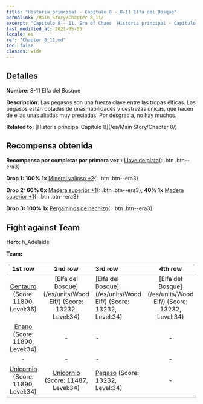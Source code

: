```yaml
---
title: "Historia principal - Capítulo 8 - 8-11 Elfa del Bosque"
permalink: /Main Story/Chapter 8_11/
excerpt: "Capítulo 8 - 11. Era of Chaos  Historia principal - Capítulo 8_11. 8-11 Elfa del Bosque"
last_modified_at: 2021-05-05
locale: es
ref: "Chapter 8_11.md"
toc: false
classes: wide
---
```


## Detalles

 **Nombre:** 8-11 Elfa del Bosque

 **Descripción:** Las pegasos son una fuerza clave entre las tropas élficas. Las pegasos están dotadas de unas habilidades y destrezas únicas, que hacen de ellas unas aliadas muy preciadas. Por desgracia, no hay muchos.

 **Related to:** [Historia principal Capítulo 8](/es/Main Story/Chapter 8/)

## Recompensa obtenida

 **Recompensa por completar por primera vez::** [Llave de plata](/ItemsES/con_693/){: .btn .btn--era3}

 **Drop 1:** **100% 1x** [Mineral valioso +2](/ItemsES/mat_26/){: .btn .btn--era3}

 **Drop 2:** **60% 0x** [Madera superior +1](/ItemsES/mat_20/){: .btn .btn--era3}, **40% 1x** [Madera superior +1](/ItemsES/mat_20/){: .btn .btn--era3}

 **Drop 3:** **100% 1x** [Pergaminos de hechizo](/ItemsES/con_694/){: .btn .btn--era3}


## Fight against Team
 **Hero:** h_Adelaide

 **Team:**


  | 1st row | 2nd row | 3rd row | 4th row |
  |:----:|:----:|:----|:----:|
  | [Centauro](/es/units/Centaur/) (Score: 11890, Level:36)  | [Elfa del Bosque](/es/units/Wood Elf/) (Score: 13232, Level:34)  | [Elfa del Bosque](/es/units/Wood Elf/) (Score: 13232, Level:34)  | [Elfa del Bosque](/es/units/Wood Elf/) (Score: 13232, Level:34)  |
  | [Enano](/es/units/Dwarf/) (Score: 11890, Level:34)  | - | - | - |
  | - | - | - | - |
  | [Unicornio](/es/units/Unicorn/) (Score: 11890, Level:34)  | [Unicornio](/es/units/Unicorn/) (Score: 11487, Level:34)  | [Pegaso](/es/units/Pegasus/) (Score: 13232, Level:34)  | - |


